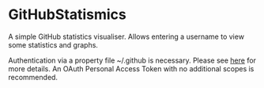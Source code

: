 # GitHubStatismics

A simple GitHub statistics visualiser. Allows entering a username to view some statistics and graphs.

Authentication via a property file ~/.github is necessary. Please
see [here](href=https://github-api.kohsuke.org/index.html) for more details. An OAuth Personal Access Token with no
additional scopes is recommended.
